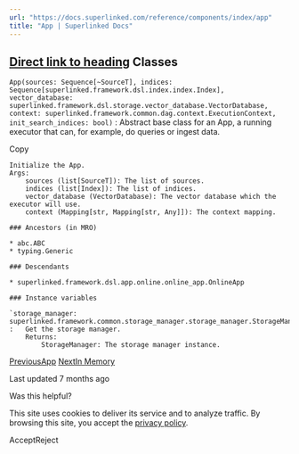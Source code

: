 ```yaml
---
url: "https://docs.superlinked.com/reference/components/index/app"
title: "App | Superlinked Docs"
---
```


## [Direct link to heading](https://docs.superlinked.com/reference/components/index/app\#classes)    Classes

`App(sources: Sequence[~SourceT], indices: Sequence[superlinked.framework.dsl.index.index.Index], vector_database: superlinked.framework.dsl.storage.vector_database.VectorDatabase, context: superlinked.framework.common.dag.context.ExecutionContext, init_search_indices: bool)` : Abstract base class for an App, a running executor that can, for example, do queries or ingest data.

Copy

```inline-grid min-w-full grid-cols-[auto_1fr] [count-reset:line] print:whitespace-pre-wrap
Initialize the App.
Args:
    sources (list[SourceT]): The list of sources.
    indices (list[Index]): The list of indices.
    vector_database (VectorDatabase): The vector database which the executor will use.
    context (Mapping[str, Mapping[str, Any]]): The context mapping.

### Ancestors (in MRO)

* abc.ABC
* typing.Generic

### Descendants

* superlinked.framework.dsl.app.online.online_app.OnlineApp

### Instance variables

`storage_manager: superlinked.framework.common.storage_manager.storage_manager.StorageManager`
:   Get the storage manager.
    Returns:
        StorageManager: The storage manager instance.
```

[PreviousApp](https://docs.superlinked.com/reference/components/index) [NextIn Memory](https://docs.superlinked.com/reference/components/index/index)

Last updated 7 months ago

Was this helpful?

This site uses cookies to deliver its service and to analyze traffic. By browsing this site, you accept the [privacy policy](https://superlinked.com/policies/privacy-policy).

AcceptReject